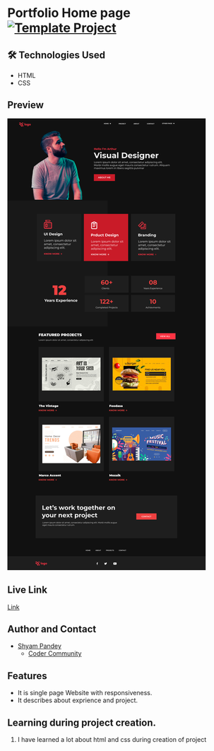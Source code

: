 # Portfolio Home page   [![Template Project](https://img.shields.io/badge/Technologies%20-HTML%2FCSS-brightgreen)](http://www.gnu.org/licenses/agpl-3.0)


## 🛠 Technologies Used
  - HTML 
  - CSS
  

## Preview
![See Preview](https://github.com/Shyam-Pandey/Project_15/blob/master/images/img6.png?raw=true)
## Live Link
[Link](https://lucky-vacherin-c1207d.netlify.app)

## Author and Contact
- [Shyam Pandey](https://github.com/Shyam-Pandey)
    - [Coder Community]()

## Features
- It is single page Website with responsiveness.
- It describes about exprience and project.

## Learning during project creation.
1. I have learned a lot about html and css during creation of project
